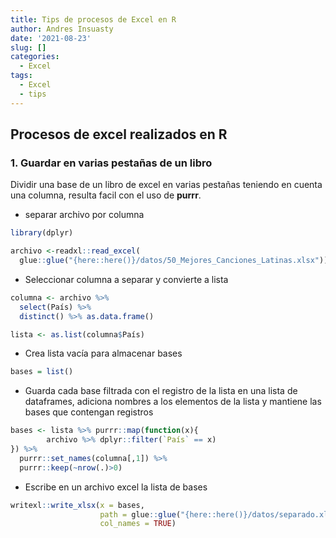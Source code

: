 ```yaml
---
title: Tips de procesos de Excel en R
author: Andres Insuasty
date: '2021-08-23'
slug: []
categories:
  - Excel
tags:
  - Excel
  - tips
---
```

<style type="text/css">
.blocks_style {
  font-weight: bold;
  background-color: whitesmoke;
  color: black;
  font-style: italic;
  font-family: Monospace;
}
</style>




## Procesos de excel realizados en R

### 1. Guardar en varias pestañas de un libro

Dividir una base de un libro de excel en varias pestañas teniendo en cuenta una columna, resulta facil con el uso de **purrr**.

-   separar archivo por columna


```{.r .blocks_style}
library(dplyr)

archivo <-readxl::read_excel(
  glue::glue("{here::here()}/datos/50_Mejores_Canciones_Latinas.xlsx"))
```

-   Seleccionar columna a separar y convierte a lista


```{.r .blocks_style}
columna <- archivo %>%
  select(País) %>%
  distinct() %>% as.data.frame()

lista <- as.list(columna$País)
```

-   Crea lista vacía para almacenar bases


```{.r .blocks_style}
bases = list()
```

-   Guarda cada base filtrada con el registro de la lista en una lista de dataframes, adiciona nombres a los elementos de la lista y mantiene las bases que contengan registros


```{.r .blocks_style}
bases <- lista %>% purrr::map(function(x){
        archivo %>% dplyr::filter(`País` == x)
}) %>%
  purrr::set_names(columna[,1]) %>%
  purrr::keep(~nrow(.)>0)
```

-   Escribe en un archivo excel la lista de bases


```{.r .blocks_style}
writexl::write_xlsx(x = bases,
                    path = glue::glue("{here::here()}/datos/separado.xlsx"),
                    col_names = TRUE)
```
